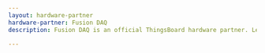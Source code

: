 ```yaml
---
layout: hardware-partner
hardware-partner: Fusion DAQ
description: Fusion DAQ is an official ThingsBoard hardware partner. Learn about Fusion DAQ products, supported use cases, and integration guides with the ThingsBoard IoT platform.

---
```




